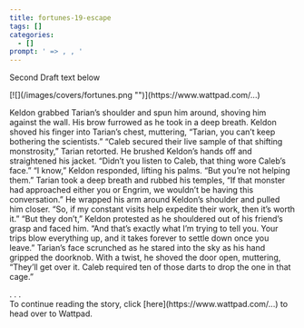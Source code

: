 ```yaml
---
title: fortunes-19-escape
tags: []
categories:
  - []
prompt: ' => , , '
---
```

Second Draft text below<!-- more --> 

<div class="center">[![](/images/covers/fortunes.png "")](https://www.wattpad.com/...)</div>

Keldon grabbed Tarian’s shoulder and spun him around, shoving him against the wall. His brow furrowed as he took in a deep breath. Keldon shoved his finger into Tarian’s chest, muttering, “Tarian, you can’t keep bothering the scientists.”
“Caleb secured their live sample of that shifting monstrosity,” Tarian retorted. He brushed Keldon’s hands off and straightened his jacket. “Didn’t you listen to Caleb, that thing wore Caleb’s face.”
“I know,” Keldon responded, lifting his palms. “But you’re not helping them.”
Tarian took a deep breath and rubbed his temples, “If that monster had approached either you or Engrim, we wouldn’t be having this conversation.” He wrapped his arm around Keldon’s shoulder and pulled him closer. “So, if my constant visits help expedite their work, then it’s worth it.”
“But they don’t,” Keldon protested as he shouldered out of his friend’s grasp and faced him. “And that’s exactly what I’m trying to tell you. Your trips blow everything up, and it takes forever to settle down once you leave.”
Tarian’s face scrunched as he stared into the sky as his hand gripped the doorknob. With a twist, he shoved the door open, muttering, “They’ll get over it. Caleb required ten of those darts to drop the one in that cage.”

<div class="center story-ellipses">
.
.
.
</div><div class="center">To continue reading the story, click [here](https://www.wattpad.com/...) to head over to Wattpad.</div>